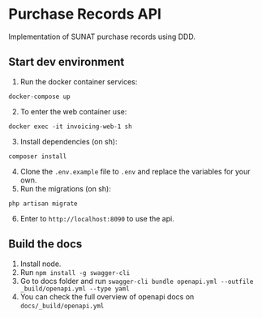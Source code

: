 # Purchase Records API

Implementation of SUNAT purchase records using DDD.

## Start dev environment

1. Run the docker container services:

```
docker-compose up
```

2. To enter the web container use:

```
docker exec -it invoicing-web-1 sh
```

3. Install dependencies (on sh):

```
composer install
```

4. Clone the `.env.example` file to `.env` and replace the variables for your own.
5. Run the migrations (on sh):

```
php artisan migrate
```

6. Enter to `http://localhost:8090` to use the api.

## Build the docs

1. Install node.
2. Run `npm install -g swagger-cli`
3. Go to docs folder and run `swagger-cli bundle openapi.yml --outfile _build/openapi.yml --type yaml`
4. You can check the full overview of openapi docs on `docs/_build/openapi.yml`
